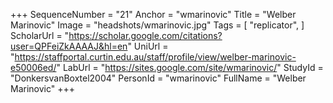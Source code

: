 +++
SequenceNumber = "21"
Anchor = "wmarinovic"
Title = "Welber Marinovic"
Image = "headshots/wmarinovic.jpg"
Tags = [ "replicator", ]
ScholarUrl = "https://scholar.google.com/citations?user=QPFeiZkAAAAJ&hl=en"
UniUrl = "https://staffportal.curtin.edu.au/staff/profile/view/welber-marinovic-e50006ed/"
LabUrl = "https://sites.google.com/site/wmarinovic/"
StudyId = "DonkersvanBoxtel2004"
PersonId = "wmarinovic"
FullName = "Welber Marinovic"
+++